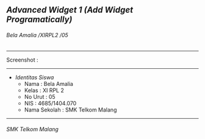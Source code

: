 ## *__Advanced Widget 1 (Add Widget Programatically)__*
###### *Bela Amalia /XIRPL2 /05*
-------------------------------------------------------
Screenshot :


-------------------------------------------------------
* *Identitas Siswa* 
  * Nama          : Bela Amalia
  * Kelas         : XI RPL 2
  * No Urut       : 05
  * NIS           : 4685/1404.070
  * Nama Sekolah  : SMK Telkom Malang

-------------------------------------------------------

###### *SMK Telkom Malang*
